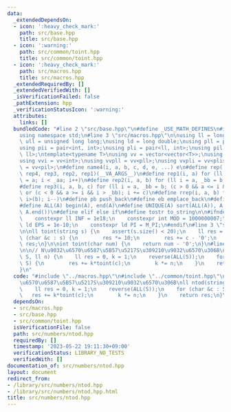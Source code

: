 ```yaml
---
data:
  _extendedDependsOn:
  - icon: ':heavy_check_mark:'
    path: src/base.hpp
    title: src/base.hpp
  - icon: ':warning:'
    path: src/common/toint.hpp
    title: src/common/toint.hpp
  - icon: ':heavy_check_mark:'
    path: src/macros.hpp
    title: src/macros.hpp
  _extendedRequiredBy: []
  _extendedVerifiedWith: []
  _isVerificationFailed: false
  _pathExtension: hpp
  _verificationStatusIcon: ':warning:'
  attributes:
    links: []
  bundledCode: "#line 2 \"src/base.hpp\"\n#define _USE_MATH_DEFINES\n#include <bits/stdc++.h>\n\
    using namespace std;\n#line 3 \"src/macros.hpp\"\n\nusing ll = long long;\nusing\
    \ ull = unsigned long long;\nusing ld = long double;\nusing pll = pair<ll, ll>;\n\
    using pii = pair<int, int>;\nusing pli = pair<ll, int>;\nusing pil = pair<int,\
    \ ll>;\ntemplate<typename T>\nusing vv = vector<vector<T>>;\nusing vvl = vv<ll>;\n\
    using vvi = vv<int>;\nusing vvpll = vv<pll>;\nusing vvpli = vv<pli>;\nusing vvpil\
    \ = vv<pil>;\n#define name4(i, a, b, c, d, e, ...) e\n#define rep(...) name4(__VA_ARGS__,\
    \ rep4, rep3, rep2, rep1)(__VA_ARGS__)\n#define rep1(i, a) for (ll i = 0, _aa\
    \ = a; i < _aa; i++)\n#define rep2(i, a, b) for (ll i = a, _bb = b; i < _bb; i++)\n\
    #define rep3(i, a, b, c) for (ll i = a, _bb = b; (c > 0 && a <= i && i < _bb)\
    \ or (c < 0 && a >= i && i > _bb); i += c)\n#define rrep(i, a, b) for (ll i=(a);\
    \ i>(b); i--)\n#define pb push_back\n#define eb emplace_back\n#define mkp make_pair\n\
    #define ALL(A) begin(A), end(A)\n#define UNIQUE(A) sort(ALL(A)), A.erase(unique(ALL(A)),\
    \ A.end())\n#define elif else if\n#define tostr to_string\n\n#ifndef CONSTANTS\n\
    \    constexpr ll INF = 1e18;\n    constexpr int MOD = 1000000007;\n    constexpr\
    \ ld EPS = 1e-10;\n    constexpr ld PI = M_PI;\n#endif\n#line 3 \"src/common/toint.hpp\"\
    \n\nll toint(string s) {\n    assert(s.size() < 20);\n    ll res = 0;\n    for\
    \ (char &c : s) {\n        res *= 10;\n        res += c - '0';\n    }\n    return\
    \ res;\n}\n\nint toint(char num) {\n    return num - '0';\n}\n#line 3 \"src/numbers/ntod.hpp\"\
    \n\n// N\u9032\u6570\u6587\u5B57\u5217S\u309210\u9032\u6570\u306B\nll ntod(string\
    \ S, ll n) {\n    ll res = 0, k = 1;\n    reverse(ALL(S));\n    for (char &c :\
    \ S) {\n        res += k*toint(c);\n        k *= n;\n    }\n    return res;\n\
    }\n"
  code: "#include \"../macros.hpp\"\n#include \"../common/toint.hpp\"\n\n// N\u9032\
    \u6570\u6587\u5B57\u5217S\u309210\u9032\u6570\u306B\nll ntod(string S, ll n) {\n\
    \    ll res = 0, k = 1;\n    reverse(ALL(S));\n    for (char &c : S) {\n     \
    \   res += k*toint(c);\n        k *= n;\n    }\n    return res;\n}\n"
  dependsOn:
  - src/macros.hpp
  - src/base.hpp
  - src/common/toint.hpp
  isVerificationFile: false
  path: src/numbers/ntod.hpp
  requiredBy: []
  timestamp: '2023-05-22 19:11:30+09:00'
  verificationStatus: LIBRARY_NO_TESTS
  verifiedWith: []
documentation_of: src/numbers/ntod.hpp
layout: document
redirect_from:
- /library/src/numbers/ntod.hpp
- /library/src/numbers/ntod.hpp.html
title: src/numbers/ntod.hpp
---
```

